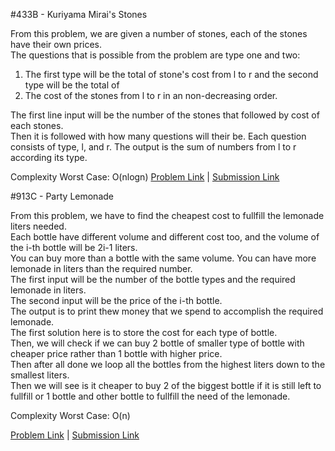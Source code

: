 #433B - Kuriyama Mirai's Stones

From this problem, we are given a number of stones, each of the stones have their own prices.<br> 
The questions that is possible from the problem are type one and two:<br> 
1. The first type will be the total of stone's cost from l to r and the second type will be the total of<br> 
2. The cost of the stones from l to r in an non-decreasing order.<br>

The first line input will be the number of the stones that followed by cost of each stones.<br>
Then it is followed with how many questions will their be. Each question consists of type, l, and r. 
The output is the sum of numbers from l to r according its type. 

Complexity Worst Case: O(nlogn)
[Problem Link](http://codeforces.com/problemset/problem/433/B) | [Submission Link](http://codeforces.com/contest/433/submission/45121238)

#913C - Party Lemonade

From this problem, we have to find the cheapest cost to fullfill the lemonade liters needed.<br> 
Each bottle have different volume and different cost too, and the volume of the i-th bottle will be 2i-1 liters.<br> 
You can buy more than a bottle with the same volume. You can have more lemonade in liters than the required number.<br> 
The first input will be the number of the bottle types and the required lemonade in liters.<br> 
The second input will be the price of the i-th bottle.<br> 
The output is to print thew money that we spend to accomplish the required lemonade.<br> 
The first solution here is to store the cost for each type of bottle. <br>
Then, we will check if we can buy 2 bottle of smaller type of bottle with cheaper price rather than 1 bottle with higher price.<br> 
Then after all done we loop all the bottles from the highest liters down to the smallest liters.<br>
Then we will see is it cheaper to buy 2 of the biggest bottle if it is still left to 
fullfill or 1 bottle and other bottle to fullfill the need of the lemonade. 

Complexity Worst Case: O(n)

[Problem Link](http://codeforces.com/problemset/problem/913/C) | [Submission Link](http://codeforces.com/contest/913/submission/45142371)
